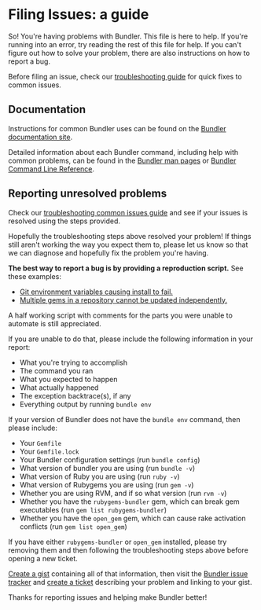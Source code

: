 # Filing Issues: a guide

So! You're having problems with Bundler. This file is here to help. If you're running into an error, try reading the rest of this file for help. If you can't figure out how to solve your problem, there are also instructions on how to report a bug.

Before filing an issue, check our [troubleshooting guide](../TROUBLESHOOTING.md) for quick fixes to common issues.

## Documentation

Instructions for common Bundler uses can be found on the [Bundler documentation site](http://bundler.io/).

Detailed information about each Bundler command, including help with common problems, can be found in the [Bundler man pages](http://bundler.io/man/bundle.1.html) or [Bundler Command Line Reference](http://bundler.io/v1.11/commands.html).

## Reporting unresolved problems

Check our [troubleshooting common issues guide](../TROUBLESHOOTING.md) and see if your issues is resolved using the steps provided.

Hopefully the troubleshooting steps above resolved your problem! If things still aren't working the way you expect them to, please let us know so that we can diagnose and hopefully fix the problem you're having.

**The best way to report a bug is by providing a reproduction script.** See these examples:

* [Git environment variables causing install to fail.](https://gist.github.com/xaviershay/6207550)
* [Multiple gems in a repository cannot be updated independently.](https://gist.github.com/xaviershay/6295889)

A half working script with comments for the parts you were unable to automate is still appreciated.

If you are unable to do that, please include the following information in your report:

 - What you're trying to accomplish
 - The command you ran
 - What you expected to happen
 - What actually happened
 - The exception backtrace(s), if any
 - Everything output by running `bundle env`

If your version of Bundler does not have the `bundle env` command, then please include:

 - Your `Gemfile`
 - Your `Gemfile.lock`
 - Your Bundler configuration settings (run `bundle config`)
 - What version of bundler you are using (run `bundle -v`)
 - What version of Ruby you are using (run `ruby -v`)
 - What version of Rubygems you are using (run `gem -v`)
 - Whether you are using RVM, and if so what version (run `rvm -v`)
 - Whether you have the `rubygems-bundler` gem, which can break gem executables (run `gem list rubygems-bundler`)
 - Whether you have the `open_gem` gem, which can cause rake activation conflicts (run `gem list open_gem`)

If you have either `rubygems-bundler` or `open_gem` installed, please try removing them and then following the troubleshooting steps above before opening a new ticket.

[Create a gist](https://gist.github.com) containing all of that information, then visit the [Bundler issue tracker](https://github.com/bundler/bundler/issues) and [create a ticket](https://github.com/bundler/bundler/issues/new) describing your problem and linking to your gist.

Thanks for reporting issues and helping make Bundler better!
